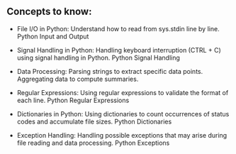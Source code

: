 ## Concepts to know:

* File I/O in Python:
        Understand how to read from sys.stdin line by line.
        Python Input and Output

* Signal Handling in Python:
        Handling keyboard interruption (CTRL + C) using signal handling in Python.
        Python Signal Handling

* Data Processing:
        Parsing strings to extract specific data points.
        Aggregating data to compute summaries.

* Regular Expressions:
        Using regular expressions to validate the format of each line.
        Python Regular Expressions

* Dictionaries in Python:
        Using dictionaries to count occurrences of status codes and accumulate file sizes.
        Python Dictionaries

* Exception Handling:
        Handling possible exceptions that may arise during file reading and data processing.
        Python Exceptions

